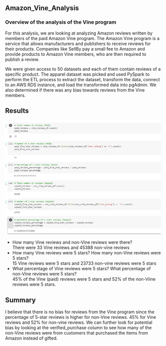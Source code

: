 ## Amazon_Vine_Analysis

### Overview of the analysis of the Vine program
For this analysis, we are looking at analyzing Amazon reviews written by members of the paid Amazon Vine program. The Amazon Vine program is a service that allows manufacturers and publishers to receive reviews for their products. Companies like SellBy pay a small fee to Amazon and provide products to Amazon Vine members, who are then required to publish a review.

We were given access to 50 datasets and each of them contain reviews of a specific product. The apparel dataset was picked and used PySpark to perform the ETL process to extract the dataset, transform the data, connect to an AWS RDS instance, and load the transformed data into pgAdmin. 
We also determined if there was any bias towards reviews from the Vine members.

## Results
![results](/image1.png)
* How many Vine reviews and non-Vine reviews were there? </br>
There were 33 Vine reviews and 45388 non-vine reviews 
* How many Vine reviews were 5 stars? How many non-Vine reviews were 5 stars?</br>
15 Vine reviews were 5 stars and 23733 non-vine reviews were 5 stars
* What percentage of Vine reviews were 5 stars? What percentage of non-Vine reviews were 5 stars?</br>
45% of the Vine (paid) reviews were 5 stars and 52% of the non-Viine reviews were 5 stars. 


## Summary
I believe that there is no bias for reviews from the Vine program since the percentage of 5-star reviews is higher for non-Vine reviews. 45% for Vine reviews and 52% for non-vine reviews. 
We can further look for potential bias by looking at the verified_purchase column to see how many of the non-Vine reviews were from customers that purchased the items from Amazon instead of gifted. 
